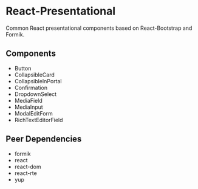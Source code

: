 # React-Presentational
Common React presentational components based on React-Bootstrap and Formik.

## Components
- Button
- CollapsibleCard
- CollapsibleInPortal
- Confirmation
- DropdownSelect
- MediaField
- MediaInput
- ModalEditForm
- RichTextEditorField

## Peer Dependencies
- formik
- react
- react-dom
- react-rte
- yup